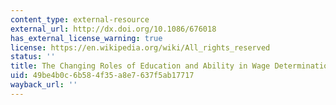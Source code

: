 ```yaml
---
content_type: external-resource
external_url: http://dx.doi.org/10.1086/676018
has_external_license_warning: true
license: https://en.wikipedia.org/wiki/All_rights_reserved
status: ''
title: The Changing Roles of Education and Ability in Wage Determination
uid: 49be4b0c-6b58-4f35-a8e7-637f5ab17717
wayback_url: ''
---
```

